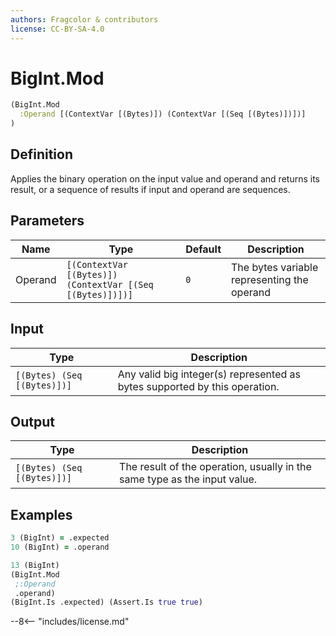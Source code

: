 ```yaml
---
authors: Fragcolor & contributors
license: CC-BY-SA-4.0
---
```



# BigInt.Mod

```clojure
(BigInt.Mod
  :Operand [(ContextVar [(Bytes)]) (ContextVar [(Seq [(Bytes)])])]
)
```


## Definition

Applies the binary operation on the input value and operand and returns its result, or a sequence of results if input and operand are sequences.


## Parameters

| Name | Type | Default | Description |
|------|------|---------|-------------|
| Operand | `[(ContextVar [(Bytes)]) (ContextVar [(Seq [(Bytes)])])]` | `0` | The bytes variable representing the operand |


## Input

| Type | Description |
|------|-------------|
| `[(Bytes) (Seq [(Bytes)])]` | Any valid big integer(s) represented as bytes supported by this operation. |


## Output

| Type | Description |
|------|-------------|
| `[(Bytes) (Seq [(Bytes)])]` | The result of the operation, usually in the same type as the input value. |


## Examples

```clojure
3 (BigInt) = .expected
10 (BigInt) = .operand

13 (BigInt)
(BigInt.Mod
 ;:Operand
 .operand)
(BigInt.Is .expected) (Assert.Is true true)
```


--8<-- "includes/license.md"
